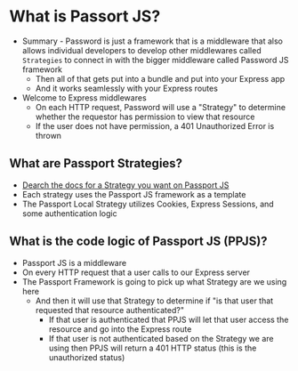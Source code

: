 # What is Passort JS?
* Summary - Password is just a framework that is a middleware that also allows individual developers to develop other middlewares called `Strategies` to connect in with the bigger middleware called Password JS framework
    - Then all of that gets put into a bundle and put into your Express app
    - And it works seamlessly with your Express routes
* Welcome to Express middlewares
    - On each HTTP request, Password will use a "Strategy" to determine whether the requestor has permission to view that resource
    - If the user does not have permission, a 401 Unauthorized Error is thrown

## What are Passport Strategies?
* [Dearch the docs for a Strategy you want on Passport JS](http://www.passportjs.org/packages/)
* Each strategy uses the Passport JS framework as a template
* The Passport Local Strategy utilizes Cookies, Express Sessions, and some authentication logic

## What is the code logic of Passport JS (PPJS)?
* Passport JS is a middleware
* On every HTTP request that a user calls to our Express server
* The Passport Framework is going to pick up what Strategy are we using here
    - And then it will use that Strategy to determine if "is that user that requested that resource authenticated?"
        + If that user is authenticated that PPJS will let that user access the resource and go into the Express route
        + If that user is not authenticated based on the Strategy we are using then PPJS will return a 401 HTTP status (this is the unauthorized status)


